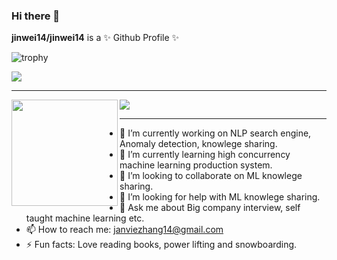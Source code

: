 ### Hi there 👋


**jinwei14/jinwei14** is a ✨ Github Profile ✨  


![trophy](https://github-profile-trophy.vercel.app/?username=jinwei14&row=1&column=7&theme=onedark)

<a href="https://github.com/sponsors/jinwei14">
  <img src="https://img.shields.io/static/v1?label=Sponsor&message=%E2%9D%A4&logo=GitHub&color=ff69b4"/> 
</a>

---

<div>
  <img height="170" align="left" src="https://github-readme-stats.vercel.app/api?username=jinwei14&count_private=true&include_all_commits=true" />
  <img src="https://github-readme-stats.vercel.app/api/top-langs/?username=jinwei14&layout=compact" />
</div>

---
- 🔭 I’m currently working on NLP search engine, Anomaly detection, knowlege sharing.
- 🌱 I’m currently learning high concurrency machine learning production system.
- 👯 I’m looking to collaborate on ML knowlege sharing.
- 🤔 I’m looking for help with ML knowlege sharing.
- 💬 Ask me about Big company interview, self taught machine learning etc.
- 📫 How to reach me: janviezhang14@gmail.com
- ⚡ Fun facts: Love reading books, power lifting and snowboarding.

